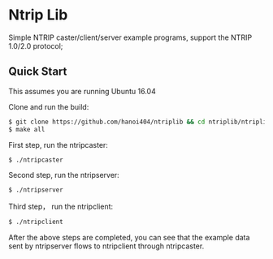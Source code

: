 # Ntrip Lib

Simple NTRIP caster/client/server example programs, support the NTRIP 1.0/2.0 protocol;


## Quick Start

This assumes you are running Ubuntu 16.04


Clone and run the build:
```bash
$ git clone https://github.com/hanoi404/ntriplib && cd ntriplib/ntriplib
$ make all
```

First step, run the ntripcaster:
```bash
$ ./ntripcaster
```

Second step, run the ntripserver:
```bash
$ ./ntripserver
```

Third step， run the ntripclient:
```bash
$ ./ntripclient
```

After the above steps are completed, you can see that the example data sent by ntripserver flows to ntripclient through ntripcaster.

